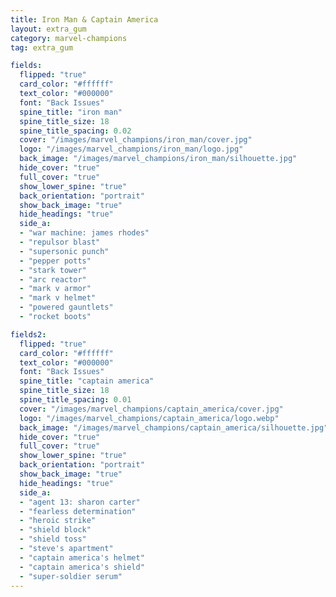 ```yaml
---
title: Iron Man & Captain America
layout: extra_gum
category: marvel-champions
tag: extra_gum

fields:
  flipped: "true"
  card_color: "#ffffff"
  text_color: "#000000"
  font: "Back Issues"
  spine_title: "iron man"
  spine_title_size: 18
  spine_title_spacing: 0.02
  cover: "/images/marvel_champions/iron_man/cover.jpg"
  logo: "/images/marvel_champions/iron_man/logo.jpg"
  back_image: "/images/marvel_champions/iron_man/silhouette.jpg"
  hide_cover: "true"
  full_cover: "true"
  show_lower_spine: "true"
  back_orientation: "portrait"
  show_back_image: "true"
  hide_headings: "true"
  side_a:
  - "war machine: james rhodes"
  - "repulsor blast"
  - "supersonic punch"
  - "pepper potts"
  - "stark tower"
  - "arc reactor"
  - "mark v armor"
  - "mark v helmet"
  - "powered gauntlets"
  - "rocket boots"

fields2:
  flipped: "true"
  card_color: "#ffffff"
  text_color: "#000000"
  font: "Back Issues"
  spine_title: "captain america"
  spine_title_size: 18
  spine_title_spacing: 0.01
  cover: "/images/marvel_champions/captain_america/cover.jpg"
  logo: "/images/marvel_champions/captain_america/logo.webp"
  back_image: "/images/marvel_champions/captain_america/silhouette.jpg"
  hide_cover: "true"
  full_cover: "true"
  show_lower_spine: "true"
  back_orientation: "portrait"
  show_back_image: "true"
  hide_headings: "true"
  side_a:
  - "agent 13: sharon carter"
  - "fearless determination"
  - "heroic strike"
  - "shield block"
  - "shield toss"
  - "steve's apartment"
  - "captain america's helmet"
  - "captain america's shield"
  - "super-soldier serum"
---
```

